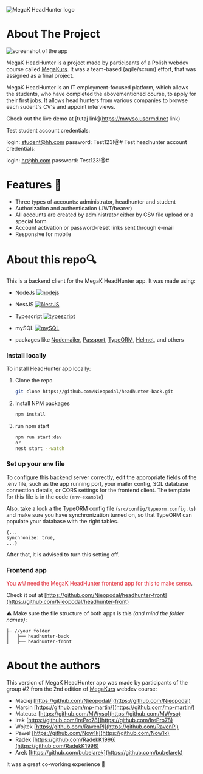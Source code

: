 <picture>
  <source media="(prefers-color-scheme: dark)" srcset="https://i.ibb.co/CMYzDvn/logo-white.png">
  <source media="(prefers-color-scheme: light)" srcset="https://i.ibb.co/pR1by1g/logo-black.png">
  <img alt="MegaK HeadHunter logo" src="https://i.ibb.co/pR1by1g/logo-black.png">
</picture>

# About The Project

![screenshot of the app](https://i.ibb.co/mSzmTB6/browser-mockup.png)

MegaK HeadHunter is a project made by participants of a Polish webdev course called [MegaKurs](https://megak.pl). It was a team-based (agile/scrum) effort, that was assigned as a final project.

MegaK HeadHunter is an IT employment-focused platform, which allows the students, who have completed the abovementioned course, to apply for their first jobs. It allows head hunters from various companies to browse each sudent's CV's and appoint interviews.

Check out the live demo at [tutaj link](https://mwyso.usermd.net link)

Test student account credentials:

login: student@hh.com
password: Test123!@#
Test headhunter account credentials:

login: hr@hh.com
password: Test123!@#

# Features 🔧

* Three types of accounts: administrator, headhunter and student
* Authorization and authentication (JWT/bearer)
* All accounts are created by administrator either by CSV file upload or a special form
* Account activation or password-reset links sent through e-mail
* Responsive for mobile

# About this repo🔍
This is a backend client for the MegaK HeadHunter app. It was made using:
* NodeJs [![nodejs][nodejs]][nodejs-url]
* NestJS [![NestJS][NestJS]][NestJs-url]
* Typescript [![typescript][typescript]][typescript-url]
* mySQL [![mySQL][mySQL]][mySQL-url]

* packages like [Nodemailer](https://nodemailer.com/about/), [Passport](https://www.passportjs.org/),
[TypeORM](https://typeorm.io/),
[Helmet](https://helmetjs.github.io/), and others


### Install locally
To install HeadHunter app locally:

1. Clone the repo
   ```sh
   git clone https://github.com/Nieopodal/headhunter-back.git
   ```
2. Install NPM packages
   ```sh
   npm install
   ```
3. run npm start
   ```sh
   npm run start:dev
   or
   nest start --watch
   ```

### Set up your env file
To configure this backend server correctly, edit the appropriate fields of the .env file, such as the app running port, your mailer config, SQL database connection details, or CORS settings for the frontend client. The template for this file is in the code (`env-example`)

Also, take a look a the TypeORM config file
(`src/config/typeorm.config.ts`) and make sure you have synchronization turned on, so that TypeORM can populate your database with the right tables. 

```
{...
synchronize: true,
...}
```

After that, it is advised to turn this setting off. 

### Frontend app
<span style="color:#e02735">You *will* need the MegaK HeadHunter frontend app for this to make sense</span>.

Check it out at [https://github.com/Nieopodal/headhunter-front](https://github.com/Nieopodal/headhunter-front)

⚠️ Make sure the file structure of both apps is this *(and mind the folder names)*:

```
├─ //your folder
│   ├── headhunter-back
│   ├── headhunter-front
```

# About the authors
This version of MegaK HeadHunter app was made by participants of the group #2 from the 2nd edition of [MegaKurs](https://megak.pl) webdev course:

* Maciej [https://github.com/Nieopodal/](https://github.com/Nieopodal)
* Marcin [https://github.com/mp-martin/](https://github.com/mp-martin/)
* Mateusz [https://github.com/MWyso](https://github.com/MWyso)
* Irek [https://github.com/IrePro78](https://github.com/IrePro78)
* Wojtek [https://github.com/RavenPl](https://github.com/RavenPl)
* Paweł [https://github.com/Now1k](https://github.com/Now1k)
* Radek [https://github.com/RadekK1996](https://github.com/RadekK1996)
* Arek [https://github.com/bubelarek](https://github.com/bubelarek)


It was a great co-working experience 🤝

<!-- MARKDOWN LINKS & IMAGES -->
[nodejs]: https://img.shields.io/badge/node.js-6DA55F?style=for-the-badge&logo=node.js&logoColor=white
[nodejs-url]: https://nodejs.org/
[typescript]: https://img.shields.io/badge/TypeScript-007ACC?style=for-the-badge&logo=typescript&logoColor=white
[typescript-url]: https://www.typescriptlang.org/

[NestJS]: https://img.shields.io/badge/nestjs-%23E0234E.svg?style=for-the-badge&logo=nestjs&logoColor=white
[NestJS-url]: https://https://nestjs.com/

[mySQL]: https://img.shields.io/badge/mysql-%2300f.svg?style=for-the-badge&logo=mysql&logoColor=white
[mySQL-url]: https://https://nestjs.com/